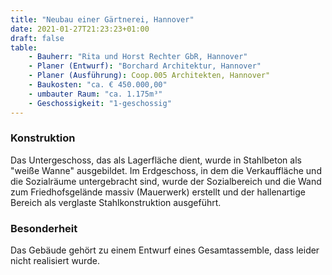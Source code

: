 ```yaml
---
title: "Neubau einer Gärtnerei, Hannover"
date: 2021-01-27T21:23:23+01:00
draft: false
table:
    - Bauherr: "Rita und Horst Rechter GbR, Hannover"
    - Planer (Entwurf): "Borchard Architektur, Hannover"
    - Planer (Ausführung): Coop.005 Architekten, Hannover"
    - Baukosten: "ca. € 450.000,00"
    - umbauter Raum: "ca. 1.175m³"
    - Geschossigkeit: "1-geschossig"
---
```


### Konstruktion
Das Untergeschoss, das als Lagerfläche dient, wurde in Stahlbeton als "weiße Wanne" ausgebildet. Im Erdgeschoss, in dem die Verkauffläche und die Sozialräume untergebracht sind, wurde der Sozialbereich und die Wand zum Friedhofsgelände massiv (Mauerwerk) erstellt und der hallenartige Bereich als verglaste Stahlkonstruktion ausgeführt.

### Besonderheit
Das Gebäude gehört zu einem Entwurf eines Gesamtassemble, dass leider nicht realisiert wurde.